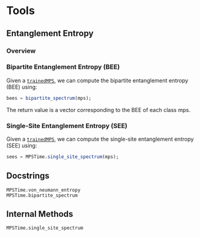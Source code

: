 # Tools

## Entanglement Entropy

### Overview

### Bipartite Entanglement Entropy (BEE)
Given a [`trainedMPS`](@ref), we can compute the bipartite entanglement entropy (BEE) using:
```Julia
bees = bipartite_spectrum(mps);
``` 
The return value is a vector corresponding to the BEE of each class mps.


### Single-Site Entanglement Entropy (SEE)
Given a [`trainedMPS`](@ref), we can compute the single-site entanglement entropy (SEE) using:
```Julia
sees = MPSTime.single_site_spectrum(mps);
``` 

## Docstrings
```@docs
MPSTime.von_neumann_entropy
MPSTime.bipartite_spectrum
```

## Internal Methods
```@docs
MPSTime.single_site_spectrum
```
